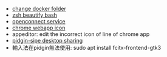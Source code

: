 * [change docker folder](https://stackoverflow.com/questions/24309526/how-to-change-the-docker-image-installation-directory/34731550#34731550)
* [zsh beautify bash](https://gist.github.com/tsabat/1498393)
* [openconnect service](http://gaijin-nippon.blogspot.tw/2013/01/systemd-unit-file-for-openconnect.html)
* [chrome webapp icon](https://askubuntu.com/questions/122397/how-to-change-icon-of-an-webapp-created-with-chromium)
* appeditor: edit the incorrect icon of line of chrome app
* [pidgin-sipe desktop sharing](https://github.com/tieto/sipe/issues/166#issuecomment-351764552)
* 輸入法在pidgin無法使用: sudo apt install fcitx-frontend-gtk3
